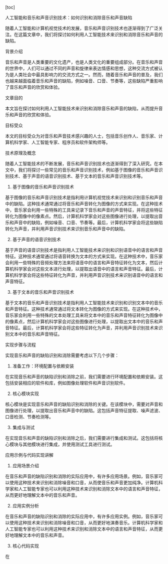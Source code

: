 
[toc]                    
                
                
人工智能和音乐和声音识别技术：如何识别和消除音乐和声音缺陷

随着人工智能和计算机视觉技术的发展，音乐和声音识别技术也逐渐得到了广泛关注。在这篇文章中，我们将探讨如何利用人工智能技术来识别和消除音乐和声音的缺陷。

背景介绍

音乐和声音是人类重要的文化遗产，也是人类文化的重要组成部分。在音乐和声音的世界中，人们可以通过不同的声音和旋律来表达情感和思想，这种交流方式被认为是人类社会中最具影响力的交流方式之一。然而，随着音乐和声音的普及，我们也越来越面临着音乐和声音的缺陷，例如噪音、口音、节奏等，这些缺陷严重影响了音乐和声音的欣赏和体验。

文章目的

本文旨在探讨如何利用人工智能技术来识别和消除音乐和声音的缺陷，从而提升音乐和声音的欣赏和体验。

目标受众

本文的目标受众为对音乐和声音技术感兴趣的人士，包括音乐创作人、音乐家、计算机科学家、人工智能专家、程序员和软件架构师等。

技术原理及概念

随着人工智能技术的不断发展，音乐和声音识别技术也逐渐得到了深入研究。在本文中，我们将探讨一些常见的音乐和声音识别技术，例如基于图像的音乐和声音识别技术、基于声音的语音识别技术、基于文本的音乐和声音识别技术等。

1. 基于图像的音乐和声音识别技术

基于图像的音乐和声音识别技术是指利用计算机视觉技术来识别和识别音乐和声音中的缺陷。这种技术通常通过将音乐和声音转化为图像的方式来实现。在这种技术中，音乐家会利用一些特殊的工具来记录下音乐和声音的声音特征，并将这些特征转化为图像中的像素点。然后，计算机科学家会对这些图像进行处理，以提取出音乐和声音中的缺陷，例如噪音、口音、节奏等。最后，计算机科学家会将这些缺陷转化为声音，并利用声音识别技术来识别音乐和声音中的缺陷。

2. 基于声音的语音识别技术

基于声音的语音识别技术是指利用人工智能技术来识别和识别语音中的语言和声音特征。这种技术通常通过将语音转换为文本的方式来实现。在这种技术中，音乐家会利用一些特殊的音频处理方法来将语音中的语言和声音特征转化为文本，然后计算机科学家会对这些文本进行处理，以提取出语音中的语言和声音特征。最后，计算机科学家会将这些特征转化为声音，并利用声音识别技术来识别语音中的语言和声音特征。

3. 基于文本的音乐和声音识别技术

基于文本的音乐和声音识别技术是指利用人工智能技术来识别和识别文本中的音乐和声音特征。这种技术通常通过将文本转化为图像的方式来实现。在这种技术中，音乐家会利用一些特殊的文本处理工具来将文本中的音乐和声音特征转化为图像中的像素点，然后计算机科学家会对这些图像进行处理，以提取出文本中的音乐和声音特征。最后，计算机科学家会将这些特征转化为声音，并利用声音识别技术来识别文本中的音乐和声音特征。

实现步骤与流程

实现音乐和声音的缺陷识别和消除需要考虑以下几个步骤：

1. 准备工作：环境配置与依赖安装

在实现音乐和声音的缺陷识别和消除之前，我们需要进行环境配置和依赖安装。这包括安装相应的软件和库，例如图像处理软件和声音识别软件。

2. 核心模块实现

核心模块是实现音乐和声音的缺陷识别和消除的关键。在该模块中，需要对声音和图像进行处理，以提取出音乐和声音中的缺陷。这包括声音特征提取、噪声滤波、口音检测、节奏检测等。

3. 集成与测试

在实现音乐和声音的缺陷识别和消除之后，我们需要进行集成和测试。这包括将核心模块与其他模块进行集成，并使用测试工具进行测试。

应用示例与代码实现讲解

1. 应用场景介绍

在音乐和声音的缺陷识别和消除的实际应用中，有许多应用场景。例如，音乐家可以使用这种技术来识别和消除噪音和口音，从而使音乐和声音更加纯净。计算机科学家和人工智能专家也可以利用这种技术来识别和消除文本中的语言和声音特征，从而更好地理解文本中的音乐和声音。

2. 应用实例分析

在音乐和声音的缺陷识别和消除的实际应用中，有许多应用实例。例如，音乐家可以使用这种技术来识别和消除噪音和口音，从而更好地演奏音乐。计算机科学家和人工智能专家也可以利用这种技术来识别和消除文本中的语言和声音特征，从而更好地理解文本中的音乐和声音。

3. 核心代码实现

在

